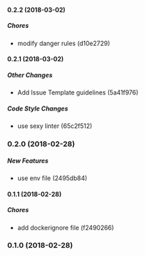 #### 0.2.2 (2018-03-02)

##### Chores

*  modify danger rules (d10e2729)

#### 0.2.1 (2018-03-02)

##### Other Changes

*  Add Issue Template guidelines (5a41f976)

##### Code Style Changes

*  use sexy linter (65c2f512)

### 0.2.0 (2018-02-28)

##### New Features

*  use env file (2495db84)

#### 0.1.1 (2018-02-28)

##### Chores

*  add dockerignore file (f2490266)

### 0.1.0 (2018-02-28)

